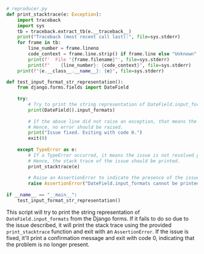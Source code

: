 ```python
# reproducer.py
def print_stacktrace(e: Exception):
    import traceback
    import sys
    tb = traceback.extract_tb(e.__traceback__)
    print("Traceback (most recent call last):", file=sys.stderr)
    for frame in tb:
        line_number = frame.lineno
        code_context = frame.line.strip() if frame.line else "Unknown"
        print(f'  File "{frame.filename}"', file=sys.stderr)
        print(f"    {line_number}: {code_context}", file=sys.stderr)
    print(f"{e.__class__.__name__}: {e}", file=sys.stderr)

def test_input_format_str_representation():
    from django.forms.fields import DateField
    
    try:
        # Try to print the string representation of DateField.input_formats
        print(DateField().input_formats)
        
        # If the above line did not raise an exception, that means the issue is resolved.
        # Hence, no error should be raised.
        print("Issue fixed. Exiting with code 0.")
        exit(0)
        
    except TypeError as e:
        # If a TypeError occurred, it means the issue is not resolved yet.
        # Hence, the stack trace of the issue should be printed.
        print_stacktrace(e)
        
        # Raise an AssertionError to indicate the presence of the issue.
        raise AssertionError("DateField.input_formats cannot be printed using __str__") from e
        
if __name__ == "__main__":
    test_input_format_str_representation()
```

This script will try to print the string representation of `DateField.input_formats` from the Django forms. If it fails to do so due to the issue described, it will print the stack trace using the provided `print_stacktrace` function and exit with an `AssertionError`. If the issue is fixed, it'll print a confirmation message and exit with code 0, indicating that the problem is no longer present.